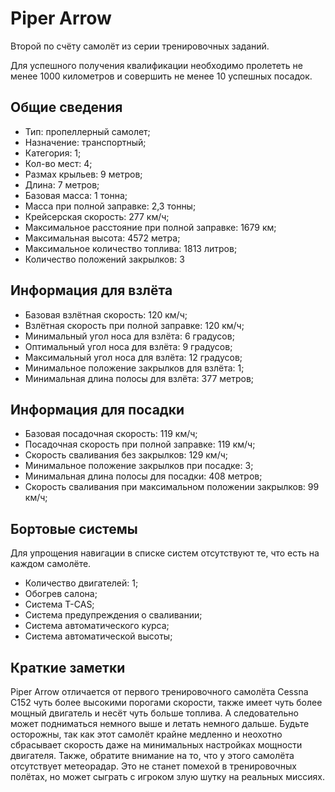 # Piper Arrow

Второй по счёту самолёт из серии тренировочных заданий.

Для успешного получения квалификации необходимо пролететь не менее 1000 километров и совершить не менее 10 успешных посадок.

## Общие сведения

* Тип: пропеллерный самолет;
* Назначение: транспортный;
* Категория: 1;
* Кол-во мест: 4;
* Размах крыльев: 9 метров;
* Длина: 7 метров;
* Базовая масса: 1 тонна;
* Масса при полной заправке: 2,3 тонны;
* Крейсерская скорость: 277 км/ч;
* Максимальное расстояние при полной заправке: 1679 км;
* Максимальная высота: 4572 метра;
* Максимальное количество топлива: 1813 литров;
* Количество положений закрылков: 3

## Информация для взлёта

* Базовая взлётная скорость: 120 км/ч;
* Взлётная скорость при полной заправке: 120 км/ч;
* Минимальный угол носа для взлёта: 6 градусов;
* Оптимальный угол носа для взлёта: 9 градусов;
* Максимальный угол носа для взлёта: 12 градусов;
* Минимальное положение закрылков для взлёта: 1;
* Минимальная длина полосы для взлёта: 377 метров;

## Информация для посадки

* Базовая посадочная скорость: 119 км/ч;
* Посадочная скорость при полной заправке: 119 км/ч;
* Скорость сваливания без закрылков: 129 км/ч;
* Минимальное положение закрылков при посадке: 3;
* Минимальная длина полосы для посадки: 408 метров;
* Скорость сваливания при максимальном положении закрылков: 99 км/ч;

## Бортовые системы

Для упрощения навигации в списке систем отсутствуют те, что есть на каждом самолёте.

* Количество двигателей: 1;
* Обогрев салона;
* Система T-CAS;
* Система предупреждения о сваливании;
* Система автоматического курса;
* Система автоматической высоты;

## Краткие заметки

Piper Arrow отличается от первого тренировочного самолёта Cessna C152 чуть более высокими порогами скорости, также имеет чуть более мощный двигатель и несёт чуть больше топлива. А следовательно может подниматься немного выше и летать немного дальше.
Будьте осторожны, так как этот самолёт крайне медленно и неохотно сбрасывает скорость даже на минимальных настройках мощности двигателя.
Также, обратите внимание на то, что у этого самолёта отсутствует метеорадар. Это не станет помехой в тренировочных полётах, но может сыграть с игроком злую шутку на реальных миссиях.
